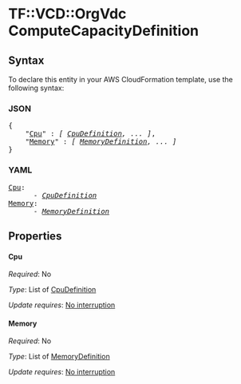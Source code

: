 # TF::VCD::OrgVdc ComputeCapacityDefinition

## Syntax

To declare this entity in your AWS CloudFormation template, use the following syntax:

### JSON

<pre>
{
    "<a href="#cpu" title="Cpu">Cpu</a>" : <i>[ <a href="cpudefinition.md">CpuDefinition</a>, ... ]</i>,
    "<a href="#memory" title="Memory">Memory</a>" : <i>[ <a href="memorydefinition.md">MemoryDefinition</a>, ... ]</i>
}
</pre>

### YAML

<pre>
<a href="#cpu" title="Cpu">Cpu</a>: <i>
      - <a href="cpudefinition.md">CpuDefinition</a></i>
<a href="#memory" title="Memory">Memory</a>: <i>
      - <a href="memorydefinition.md">MemoryDefinition</a></i>
</pre>

## Properties

#### Cpu

_Required_: No

_Type_: List of <a href="cpudefinition.md">CpuDefinition</a>

_Update requires_: [No interruption](https://docs.aws.amazon.com/AWSCloudFormation/latest/UserGuide/using-cfn-updating-stacks-update-behaviors.html#update-no-interrupt)

#### Memory

_Required_: No

_Type_: List of <a href="memorydefinition.md">MemoryDefinition</a>

_Update requires_: [No interruption](https://docs.aws.amazon.com/AWSCloudFormation/latest/UserGuide/using-cfn-updating-stacks-update-behaviors.html#update-no-interrupt)

